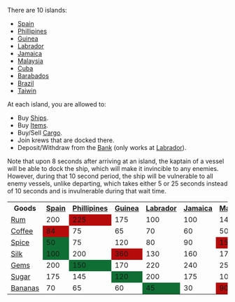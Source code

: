 There are 10 islands:
- [Spain](/islands/spain.md) 
- [Phillipines](/islands/phillipines.md)
- [Guinea](/islands/guinea.md)
- [Labrador](/islands/labrador.md)
- [Jamaica](/islands/jamaica.md)
- [Malaysia](/islands/malaysia.md)
- [Cuba](/islands/cuba.md)
- [Barabados](/islands/barabados.md)
- [Brazil](/islands/brazil.md)
- [Taiwin](/islands/taiwan.md)
            
At each island, you are allowed to:
* Buy [Ships](/ships.md).
* Buy [Items](/items.md).
* Buy/Sell [Cargo](/cargo.md).
* Join krews that are docked there.
* Deposit/Withdraw from the [Bank](/bank.md) (only works at [Labrador](/islands/labrador.md)).

Note that upon 8 seconds after arriving at an island, the kaptain of a vessel will be able to dock the ship, which will make it invincible to any enemies. However, during that 10 second period, the ship will be vulnerable to all enemy vessels, unlike departing, which takes either 5 or 25 seconds instead of 10 seconds and is invulnerable during that wait time.

<table class="article-table">
    <tbody>
        <tr>
            <th>Goods</th>
            <th><a href="/islands/spain.md" title="Spain">Spain</a></th>
            <th><a href="/islands/phillipines.md" title="Phillipines">Phillipines</a></th>
            <th><a href="/islands/guinea.md" title="Guinea">Guinea</a></th>
            <th><a href="/islands/labrador.md" title="Labrador">Labrador</a></th>
            <th><a href="/islands/jamaica.md" title="Jamaica">Jamaica</a></th>
            <th><a href="/islands/malaysia.md" title="Malaysia">Malaysia</a></th>
            <th><a href="/islands/cuba.md" title="Cuba">Cuba</a></th>
            <th><a href="/islands/barabados.md" title="Barabados">Barabados</a></th>
            <th><a href="/islands/brazil.md" title="Brazil">Brazil</a></th>
            <th><a href="/islands/taiwan.md" title="Taiwan">Taiwan</a></th>
        </tr>
        <tr>
            <td><a href="/cargo/rum.md">Rum</a></td>
            <td>200</td>
            <td style="background: #b50b0b;">225</td>
            <td>175</td>
            <td>100</td>
            <td>100</td>
            <td>145</td>
            <td style="background: #0f6e33;">75</td>
            <td>90</td>
            <td>120</td>
            <td>90</td>
        </tr>
        <tr>
            <td><a href="/cargo/coffee.md">Coffee</a></td>
            <td style="background: #b50b0b;">84</td>
            <td>75</td>
            <td>65</td>
            <td>70</td>
            <td>60</td>
            <td>50</td>
            <td>55</td>
            <td>35</td>
            <td style="background: #0f6e33;">30</td>
            <td></td>
        </tr>
        <tr>
            <td><a href="/cargo/spice.md">Spice</a></td>
            <td style="background: #0f6e33;">50</td>
            <td>75</td>
            <td>120</td>
            <td>80</td>
            <td>90</td>
            <td style="background: #b50b0b;">150</td>
            <td>75</td>
            <td>100</td>
            <td>120</td>
            <td style="background: #0f6e33;">50</td>
        </tr>
        <tr>
            <td><a href="/cargo/silk.md">Silk</a></td>
            <td style="background: #0f6e33;">100</td>
            <td>200</td>
            <td style="background: #b50b0b;">360</td>
            <td>130</td>
            <td>160</td>
            <td>175</td>
            <td>175</td>
            <td>250</td>
            <td>330</td>
            <td>300</td>
        </tr>
        <tr>
            <td><a href="/cargo/gems.md">Gems</a></td>
            <td>200</td>
            <td style="background: #0f6e33;">150</td>
            <td>170</td>
            <td>220</td>
            <td>240</td>
            <td>250</td>
            <td>300</td>
            <td>400</td>
            <td>500</td>
            <td style="background: #b50b0b;">600</td>
        </tr>
        <tr>
            <td><a href="/cargo/sugar.md">Sugar</a></td>
            <td>175</td>
            <td>145</td>
            <td style="background: #0f6e33;">120</td>
            <td>200</td>
            <td>175</td>
            <td>100</td>
            <td>250</td>
            <td>150</td>
            <td>200</td>
            <td style="background: #b50b0b;">300</td>
        </tr>
        <tr>
            <td><a href="/cargo/bananas.md">Bananas</a></td>
            <td>70</td>
            <td>65</td>
            <td>60</td>
            <td style="background: #0f6e33;">45</td>
            <td>30</td>
            <td style="background: #b50b0b;">90</td>
            <td>45</td>
            <td>45</td>
            <td>85</td>
            <td>80</td>
        </tr>
    </tbody>
</table>
